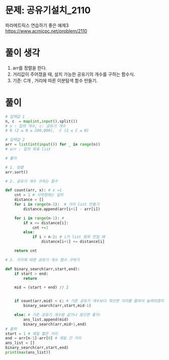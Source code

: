 # 문제: 공유기설치_2110
파라메트릭스 연습하기 좋은 예제3  
https://www.acmicpc.net/problem/2110

# 풀이 생각

1. arr를 정렬을 한다.
2. 거리값이 주어졌을 때, 설치 가능한 공유기의 개수를 구하는 함수식.
3. 기준: C개 , 거리에 따른 이분탐색 함수 만들기.

# 풀이 

``` python
# 입력값 1
n, c  = map(int,input().split())
# n : 집의 개수, c: 공유기 개수
# N (2 ≤ N ≤ 200,000),  C (2 ≤ C ≤ N)

# 입력값 2
arr = list(int(input()) for _ in range(n))
# arr : 집의 좌표 list

# 풀이

# 1. 정렬
arr.sort()

# 2. 공유기 개수 구하는 함수

def count(arr, x): # x =1
    cnt = 1 # 시작점에는 설치
    distance = []
    for i in range(n-1):  # 거리 list 만들기
        distance.append(arr[i+1] - arr[i])

    for i in range(n-1): # 
        if x <= distance[i]:
            cnt +=1
        else:
            if i < n-2: # i가 list 범위 안일 때
                distance[i+1] += distance[i]

    return cnt

# 3. 거리에 따른 공유기 개수 함수 구하기

def binary_search(arr,start,end):
    if start > end:
        return

    mid = (start + end) // 2


    if count(arr,mid) < c: # 기준 공유기 개수보다 적으면 거리를 줄여서 늘려야겠지?
        binary_search(arr,start,mid-1)

    else: # 기준 공유기 개수랑 같거나 많으면 좋지~
        ans_list.append(mid)
        binary_search(arr,mid+1,end)
# 출력
start = 1 # 제일 짧은 거리
end = arr[n-1]-arr[0] # 제일 긴 거리
ans_list = []
binary_search(arr,start,end)
print(max(ans_list))

```
